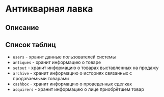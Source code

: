 # Антикварная лавка
## Описание
<!-- TODO: добавить описание -->
## Список таблиц
- `users` - хранит данные пользователей системы
- `antiques` - хранит информацию о товаре
- `setout` - хранит информацию о товарах выставленных на продажу
- `archive` - хранит информацию о историях связанных с продаваемыми товарами
- `cashbox` - хранит информацию о проведенных сделках
- `acquirers` - хранит информацию о лице приобрётшем товар
<!--//- stockroom - хранит информацию о товарах находящихся на складе - -->